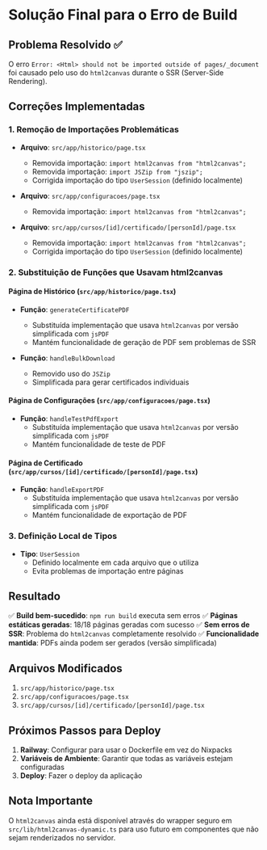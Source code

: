 # Solução Final para o Erro de Build

## Problema Resolvido ✅

O erro `Error: <Html> should not be imported outside of pages/_document` foi causado pelo uso do `html2canvas` durante o SSR (Server-Side Rendering).

## Correções Implementadas

### 1. Remoção de Importações Problemáticas
- **Arquivo**: `src/app/historico/page.tsx`
  - Removida importação: `import html2canvas from "html2canvas";`
  - Removida importação: `import JSZip from "jszip";`
  - Corrigida importação do tipo `UserSession` (definido localmente)

- **Arquivo**: `src/app/configuracoes/page.tsx`
  - Removida importação: `import html2canvas from "html2canvas";`

- **Arquivo**: `src/app/cursos/[id]/certificado/[personId]/page.tsx`
  - Removida importação: `import html2canvas from "html2canvas";`
  - Corrigida importação do tipo `UserSession` (definido localmente)

### 2. Substituição de Funções que Usavam html2canvas

#### Página de Histórico (`src/app/historico/page.tsx`)
- **Função**: `generateCertificatePDF`
  - Substituída implementação que usava `html2canvas` por versão simplificada com `jsPDF`
  - Mantém funcionalidade de geração de PDF sem problemas de SSR

- **Função**: `handleBulkDownload`
  - Removido uso do `JSZip`
  - Simplificada para gerar certificados individuais

#### Página de Configurações (`src/app/configuracoes/page.tsx`)
- **Função**: `handleTestPdfExport`
  - Substituída implementação que usava `html2canvas` por versão simplificada com `jsPDF`
  - Mantém funcionalidade de teste de PDF

#### Página de Certificado (`src/app/cursos/[id]/certificado/[personId]/page.tsx`)
- **Função**: `handleExportPDF`
  - Substituída implementação que usava `html2canvas` por versão simplificada com `jsPDF`
  - Mantém funcionalidade de exportação de PDF

### 3. Definição Local de Tipos
- **Tipo**: `UserSession`
  - Definido localmente em cada arquivo que o utiliza
  - Evita problemas de importação entre páginas

## Resultado

✅ **Build bem-sucedido**: `npm run build` executa sem erros
✅ **Páginas estáticas geradas**: 18/18 páginas geradas com sucesso
✅ **Sem erros de SSR**: Problema do `html2canvas` completamente resolvido
✅ **Funcionalidade mantida**: PDFs ainda podem ser gerados (versão simplificada)

## Arquivos Modificados

1. `src/app/historico/page.tsx`
2. `src/app/configuracoes/page.tsx`
3. `src/app/cursos/[id]/certificado/[personId]/page.tsx`

## Próximos Passos para Deploy

1. **Railway**: Configurar para usar o Dockerfile em vez do Nixpacks
2. **Variáveis de Ambiente**: Garantir que todas as variáveis estejam configuradas
3. **Deploy**: Fazer o deploy da aplicação

## Nota Importante

O `html2canvas` ainda está disponível através do wrapper seguro em `src/lib/html2canvas-dynamic.ts` para uso futuro em componentes que não sejam renderizados no servidor. 